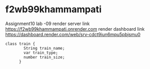 # f2wb99khammampati
Assignment10
lab -09
render server link https://f2wb99khammampati.onrender.com
render dashboard link https://dashboard.render.com/web/srv-cdct9iun6mpu5pbjsmu0
```
class train {
        String train_name;
        var train_type;
        number train_size;
      }
```